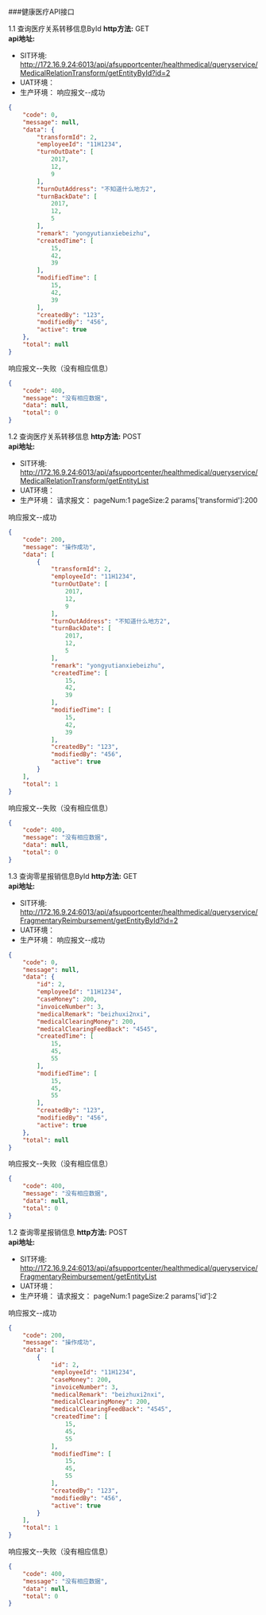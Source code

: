 ###健康医疗API接口

1.1 查询医疗关系转移信息ById
**http方法:** GET  
**api地址:**  
* SIT环境: http://172.16.9.24:6013/api/afsupportcenter/healthmedical/queryservice/MedicalRelationTransform/getEntityById?id=2
* UAT环境：  
* 生产环境：
响应报文--成功
```json
{
    "code": 0,
    "message": null,
    "data": {
        "transformId": 2,
        "employeeId": "11H1234",
        "turnOutDate": [
            2017,
            12,
            9
        ],
        "turnOutAddress": "不知道什么地方2",
        "turnBackDate": [
            2017,
            12,
            5
        ],
        "remark": "yongyutianxiebeizhu",
        "createdTime": [
            15,
            42,
            39
        ],
        "modifiedTime": [
            15,
            42,
            39
        ],
        "createdBy": "123",
        "modifiedBy": "456",
        "active": true
    },
    "total": null
}
```
响应报文--失败（没有相应信息）
```json
{
    "code": 400,
    "message": "没有相应数据",
    "data": null,
    "total": 0
}
```


1.2 查询医疗关系转移信息
**http方法:** POST  
**api地址:**  
* SIT环境: http://172.16.9.24:6013/api/afsupportcenter/healthmedical/queryservice/MedicalRelationTransform/getEntityList
* UAT环境：  
* 生产环境：
请求报文：
pageNum:1
pageSize:2
params['transformid']:200

响应报文--成功
```json
{
    "code": 200,
    "message": "操作成功",
    "data": [
        {
            "transformId": 2,
            "employeeId": "11H1234",
            "turnOutDate": [
                2017,
                12,
                9
            ],
            "turnOutAddress": "不知道什么地方2",
            "turnBackDate": [
                2017,
                12,
                5
            ],
            "remark": "yongyutianxiebeizhu",
            "createdTime": [
                15,
                42,
                39
            ],
            "modifiedTime": [
                15,
                42,
                39
            ],
            "createdBy": "123",
            "modifiedBy": "456",
            "active": true
        }
    ],
    "total": 1
}
```
响应报文--失败（没有相应信息）
```json
{
    "code": 400,
    "message": "没有相应数据",
    "data": null,
    "total": 0
}
```



1.3 查询零星报销信息ById
**http方法:** GET  
**api地址:**  
* SIT环境: http://172.16.9.24:6013/api/afsupportcenter/healthmedical/queryservice/FragmentaryReimbursement/getEntityById?id=2
* UAT环境：  
* 生产环境：
响应报文--成功
```json
{
    "code": 0,
    "message": null,
    "data": {
        "id": 2,
        "employeeId": "11H1234",
        "caseMoney": 200,
        "invoiceNumber": 3,
        "medicalRemark": "beizhuxi2nxi",
        "medicalClearingMoney": 200,
        "medicalClearingFeedBack": "4545",
        "createdTime": [
            15,
            45,
            55
        ],
        "modifiedTime": [
            15,
            45,
            55
        ],
        "createdBy": "123",
        "modifiedBy": "456",
        "active": true
    },
    "total": null
}

```
响应报文--失败（没有相应信息）
```json
{
    "code": 400,
    "message": "没有相应数据",
    "data": null,
    "total": 0
}
```


1.2 查询零星报销信息
**http方法:** POST  
**api地址:**  
* SIT环境: http://172.16.9.24:6013/api/afsupportcenter/healthmedical/queryservice/FragmentaryReimbursement/getEntityList
* UAT环境：  
* 生产环境：
请求报文：
pageNum:1
pageSize:2
params['id']:2

响应报文--成功
```json
{
    "code": 200,
    "message": "操作成功",
    "data": [
        {
            "id": 2,
            "employeeId": "11H1234",
            "caseMoney": 200,
            "invoiceNumber": 3,
            "medicalRemark": "beizhuxi2nxi",
            "medicalClearingMoney": 200,
            "medicalClearingFeedBack": "4545",
            "createdTime": [
                15,
                45,
                55
            ],
            "modifiedTime": [
                15,
                45,
                55
            ],
            "createdBy": "123",
            "modifiedBy": "456",
            "active": true
        }
    ],
    "total": 1
}
```
响应报文--失败（没有相应信息）
```json
{
    "code": 400,
    "message": "没有相应数据",
    "data": null,
    "total": 0
}
```


